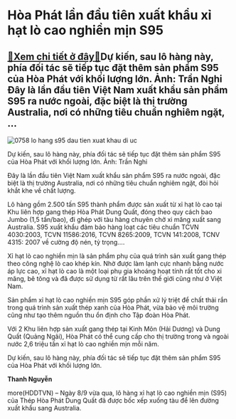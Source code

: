 Hòa Phát lần đầu tiên xuất khẩu xỉ hạt lò cao nghiền mịn S95
============================================================

[:gift:Xem chi tiết ở đây:gift:](https://hddtvn.com/hoa-phat-lan-dau-tien-xuat-khau-xi-hat-lo-cao-nghien-min-s95/)Dự kiến, sau lô hàng này, phía đối tác sẽ tiếp tục đặt thêm sản phẩm S95 của Hòa Phát với khối lượng lớn. Ảnh: Trần Nghi Đây là lần đầu tiên Việt Nam xuất khẩu sản phẩm S95 ra nước ngoài, đặc biệt là thị trường Australia, nơi có những tiêu chuẩn nghiêm ngặt, …
--------------------------------------------------------------------------------------------------------------------------------------------------------------------------------------------------------------------------------------------------------------------





![0758 lo hang s95 dau tien xuat khau di uc](https://hddtvn.com/wp-content/uploads/2021/01/0758_Lo_hang_S95_dau_tien_xuat_khau_di_Uc.jpg "undefined")


Dự kiến, sau lô hàng này, phía đối tác sẽ tiếp tục đặt thêm sản phẩm S95 của Hòa Phát với khối lượng lớn. Ảnh: Trần Nghi



Đây là lần đầu tiên Việt Nam xuất khẩu sản phẩm S95 ra nước ngoài, đặc biệt là thị trường Australia, nơi có những tiêu chuẩn nghiêm ngặt, đòi hỏi khắt khe về chất lượng.


Lô hàng gồm 2.500 tấn S95 thành phẩm được sản xuất từ xỉ hạt lò cao tại Khu liên hợp gang thép Hòa Phát Dung Quất, đóng theo quy cách bao Jumbo (1,5 tấn/bao), đi ghép với tàu hàng chuyên chở xi măng xuất sang Australia. S95 xuất khẩu đảm bảo hàng loạt các tiêu chuẩn TCVN 4030:2003, TCVN 11586:2016, TCVN 8265:2009, TCVN 141:2008, TCNV 4315: 2007 về cường độ nén, tỷ trọng….


Xỉ hạt lò cao nghiền mịn là sản phẩm phụ của quá trình sản xuất gang thép theo công nghệ lò cao khép kín. Nhờ được làm lạnh cực nhanh bằng nước áp lực cao, xỉ hạt lò cao là một loại phụ gia khoáng hoạt tính rất tốt cho xi măng, bê tông và đã được sử dụng từ rất lâu trên thế giới cũng như ở Việt Nam.


Sản phẩm xỉ hạt lò cao nghiền mịn S95 góp phần xử lý triệt để chất thải rắn trong quá trình sản xuất thép xanh của Hòa Phát, vừa bảo vệ môi trường cũng như tạo thêm nguồn thu ổn định cho Tập đoàn Hòa Phát.


Với 2 Khu liên hợp sản xuất gang thép tại Kinh Môn (Hải Dương) và Dung Quất (Quảng Ngãi), Hòa Phát có thể cung cấp cho thị trường trong và ngoài nước 2,6 triệu tấn xỉ hạt lò cao nghiền mịn mỗi năm.


Dự kiến, sau lô hàng này, phía đối tác sẽ tiếp tục đặt thêm sản phẩm S95 của Hòa Phát với khối lượng lớn.




**Thanh Nguyễn**



more(HDDTVN) – Ngày 8/9 vừa qua, lô hàng xỉ hạt lò cao nghiền mịn (S95) của Thép Hòa Phát Dung Quất đã được bốc xếp xuống tàu để lên đường xuất khẩu sang Australia.

